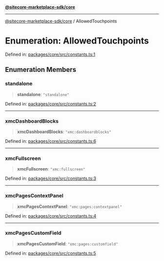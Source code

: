 [**@sitecore-marketplace-sdk/core**](../README.md)

***

[@sitecore-marketplace-sdk/core](../README.md) / AllowedTouchpoints

# Enumeration: AllowedTouchpoints

Defined in: [packages/core/src/constants.ts:1](https://github.com/Sitecore/sitecore-marketplace-sdk/blob/164b50f088c64d06bdfc3339d06f7bcbd681db60/packages/core/src/constants.ts#L1)

## Enumeration Members

### standalone

> **standalone**: `"standalone"`

Defined in: [packages/core/src/constants.ts:2](https://github.com/Sitecore/sitecore-marketplace-sdk/blob/164b50f088c64d06bdfc3339d06f7bcbd681db60/packages/core/src/constants.ts#L2)

***

### xmcDashboardBlocks

> **xmcDashboardBlocks**: `"xmc:dashboardblocks"`

Defined in: [packages/core/src/constants.ts:6](https://github.com/Sitecore/sitecore-marketplace-sdk/blob/164b50f088c64d06bdfc3339d06f7bcbd681db60/packages/core/src/constants.ts#L6)

***

### xmcFullscreen

> **xmcFullscreen**: `"xmc:fullscreen"`

Defined in: [packages/core/src/constants.ts:3](https://github.com/Sitecore/sitecore-marketplace-sdk/blob/164b50f088c64d06bdfc3339d06f7bcbd681db60/packages/core/src/constants.ts#L3)

***

### xmcPagesContextPanel

> **xmcPagesContextPanel**: `"xmc:pages:contextpanel"`

Defined in: [packages/core/src/constants.ts:4](https://github.com/Sitecore/sitecore-marketplace-sdk/blob/164b50f088c64d06bdfc3339d06f7bcbd681db60/packages/core/src/constants.ts#L4)

***

### xmcPagesCustomField

> **xmcPagesCustomField**: `"xmc:pages:customfield"`

Defined in: [packages/core/src/constants.ts:5](https://github.com/Sitecore/sitecore-marketplace-sdk/blob/164b50f088c64d06bdfc3339d06f7bcbd681db60/packages/core/src/constants.ts#L5)
